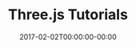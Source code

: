 ---
title: "Three.js Tutorials"
date: 2017-02-02T00:00:00-00:00
description: "Welcome to the Black Thread series of tutorials on three.js! In this tutorial series we'll focus on getting to know three.js in depth, fast"
noPagination: true
noTOC: true
noReadTime: true
comments: false
heroImage: /images/tutorials/tutorial-hero.jpg
heroTitle: Three.js Tutorials
heroDescription: Quickly get up and running with three.js
---